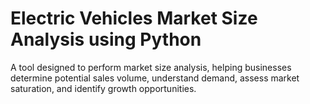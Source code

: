 # Electric Vehicles Market Size Analysis using Python
 A tool designed to perform market size analysis, helping businesses determine potential sales volume, understand demand, assess market saturation, and identify growth opportunities. 
